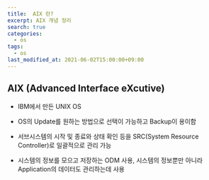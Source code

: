```yaml
---
title:  AIX 란?
excerpt: AIX 개념 정리
search: true
categories: 
  - os
tags: 
  - os
last_modified_at: 2021-06-02T15:00:00+09:00
---
```


## AIX (Advanced Interface eXcutive)

- IBM에서 만든 UNIX OS

- OS의 Update를 원하는 방법으로 선택이 가능하고 Backup이 용이함

- 서브시스템의 시작 및 종료와 상태 확인 등을 SRC(System Resource Controller)로 일괄적으로 관리 가능

- 시스템의 정보를 모으고 저장하는 ODM 사용, 시스템의 정보뿐만 아니라 Application의 데이터도 관리하는데 사용

  
